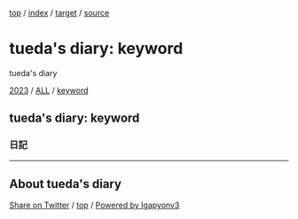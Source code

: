 [top](../index.html) / [index](index.html) / [target](https://uedaueo.github.io/diary-of-tueda/keyword/index.html) / [source](https://github.com/uedaueo/diary-of-tueda/blob/master/keyword/index.src.md) 

tueda's diary: keyword
=====================================================================================================
tueda's diary

[2023](../2023/index.html)
/ [ALL](../idxall.html)
 / [keyword](../keyword/index.html)

## tueda's diary: keyword



### 日記




----------------------------------------------------------------------------------------------------

## About tueda's diary

[Share on Twitter](https://twitter.com/intent/tweet?hashtags=tueda%2Cuedaueo&text=tueda%27s+diary%3A+keyword&url=https%3A%2F%2Fuedaueo.github.io%2Fdiary-of-tueda%2Fkeyword%2Findex.html) / [top](../index.html) / [Powered by Igapyonv3](https://github.com/igapyon/igapyonv3)
